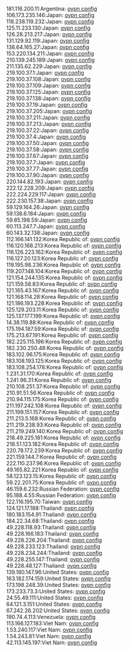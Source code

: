 181.116.200.11:Argentina: [ovpn config](vpn/181_116_200_11.ovpn)  
106.173.235.146:Japan: [ovpn config](vpn/106_173_235_146.ovpn)  
118.238.119.232:Japan: [ovpn config](vpn/118_238_119_232.ovpn)  
125.11.233.130:Japan: [ovpn config](vpn/125_11_233_130.ovpn)  
126.28.213.217:Japan: [ovpn config](vpn/126_28_213_217.ovpn)  
131.129.92.119:Japan: [ovpn config](vpn/131_129_92_119.ovpn)  
138.64.165.27:Japan: [ovpn config](vpn/138_64_165_27.ovpn)  
153.220.134.211:Japan: [ovpn config](vpn/153_220_134_211.ovpn)  
210.139.245.189:Japan: [ovpn config](vpn/210_139_245_189.ovpn)  
211.135.62.229:Japan: [ovpn config](vpn/211_135_62_229.ovpn)  
219.100.37.1:Japan: [ovpn config](vpn/219_100_37_1.ovpn)  
219.100.37.108:Japan: [ovpn config](vpn/219_100_37_108.ovpn)  
219.100.37.109:Japan: [ovpn config](vpn/219_100_37_109.ovpn)  
219.100.37.125:Japan: [ovpn config](vpn/219_100_37_125.ovpn)  
219.100.37.138:Japan: [ovpn config](vpn/219_100_37_138.ovpn)  
219.100.37.19:Japan: [ovpn config](vpn/219_100_37_19.ovpn)  
219.100.37.205:Japan: [ovpn config](vpn/219_100_37_205.ovpn)  
219.100.37.211:Japan: [ovpn config](vpn/219_100_37_211.ovpn)  
219.100.37.213:Japan: [ovpn config](vpn/219_100_37_213.ovpn)  
219.100.37.22:Japan: [ovpn config](vpn/219_100_37_22.ovpn)  
219.100.37.4:Japan: [ovpn config](vpn/219_100_37_4.ovpn)  
219.100.37.50:Japan: [ovpn config](vpn/219_100_37_50.ovpn)  
219.100.37.58:Japan: [ovpn config](vpn/219_100_37_58.ovpn)  
219.100.37.67:Japan: [ovpn config](vpn/219_100_37_67.ovpn)  
219.100.37.7:Japan: [ovpn config](vpn/219_100_37_7.ovpn)  
219.100.37.77:Japan: [ovpn config](vpn/219_100_37_77.ovpn)  
219.100.37.90:Japan: [ovpn config](vpn/219_100_37_90.ovpn)  
220.144.82.193:Japan: [ovpn config](vpn/220_144_82_193.ovpn)  
222.12.228.209:Japan: [ovpn config](vpn/222_12_228_209.ovpn)  
222.224.229.117:Japan: [ovpn config](vpn/222_224_229_117.ovpn)  
222.230.157.38:Japan: [ovpn config](vpn/222_230_157_38.ovpn)  
59.129.164.26:Japan: [ovpn config](vpn/59_129_164_26.ovpn)  
59.138.6.184:Japan: [ovpn config](vpn/59_138_6_184.ovpn)  
59.85.198.59:Japan: [ovpn config](vpn/59_85_198_59.ovpn)  
60.113.247.7:Japan: [ovpn config](vpn/60_113_247_7.ovpn)  
60.143.32.138:Japan: [ovpn config](vpn/60_143_32_138.ovpn)  
112.166.141.132:Korea Republic of: [ovpn config](vpn/112_166_141_132.ovpn)  
116.120.168.213:Korea Republic of: [ovpn config](vpn/116_120_168_213.ovpn)  
116.126.223.162:Korea Republic of: [ovpn config](vpn/116_126_223_162.ovpn)  
116.127.20.123:Korea Republic of: [ovpn config](vpn/116_127_20_123.ovpn)  
119.195.98.236:Korea Republic of: [ovpn config](vpn/119_195_98_236.ovpn)  
119.207.148.104:Korea Republic of: [ovpn config](vpn/119_207_148_104.ovpn)  
121.154.244.135:Korea Republic of: [ovpn config](vpn/121_154_244_135.ovpn)  
121.159.58.83:Korea Republic of: [ovpn config](vpn/121_159_58_83.ovpn)  
121.165.43.167:Korea Republic of: [ovpn config](vpn/121_165_43_167.ovpn)  
121.168.114.28:Korea Republic of: [ovpn config](vpn/121_168_114_28.ovpn)  
121.186.193.228:Korea Republic of: [ovpn config](vpn/121_186_193_228.ovpn)  
125.129.203.11:Korea Republic of: [ovpn config](vpn/125_129_203_11.ovpn)  
125.137.177.199:Korea Republic of: [ovpn config](vpn/125_137_177_199.ovpn)  
14.38.119.88:Korea Republic of: [ovpn config](vpn/14_38_119_88.ovpn)  
175.194.187.59:Korea Republic of: [ovpn config](vpn/175_194_187_59.ovpn)  
175.213.67.191:Korea Republic of: [ovpn config](vpn/175_213_67_191.ovpn)  
182.225.115.196:Korea Republic of: [ovpn config](vpn/182_225_115_196.ovpn)  
182.230.250.48:Korea Republic of: [ovpn config](vpn/182_230_250_48.ovpn)  
183.102.96.175:Korea Republic of: [ovpn config](vpn/183_102_96_175.ovpn)  
183.108.193.125:Korea Republic of: [ovpn config](vpn/183_108_193_125.ovpn)  
183.108.254.178:Korea Republic of: [ovpn config](vpn/183_108_254_178.ovpn)  
1.231.31.170:Korea Republic of: [ovpn config](vpn/1_231_31_170.ovpn)  
1.241.96.31:Korea Republic of: [ovpn config](vpn/1_241_96_31.ovpn)  
210.108.251.37:Korea Republic of: [ovpn config](vpn/210_108_251_37.ovpn)  
210.91.51.56:Korea Republic of: [ovpn config](vpn/210_91_51_56.ovpn)  
210.94.115.175:Korea Republic of: [ovpn config](vpn/210_94_115_175.ovpn)  
211.197.242.108:Korea Republic of: [ovpn config](vpn/211_197_242_108.ovpn)  
211.199.151.157:Korea Republic of: [ovpn config](vpn/211_199_151_157.ovpn)  
211.213.5.168:Korea Republic of: [ovpn config](vpn/211_213_5_168.ovpn)  
211.219.238.93:Korea Republic of: [ovpn config](vpn/211_219_238_93.ovpn)  
211.219.249.140:Korea Republic of: [ovpn config](vpn/211_219_249_140.ovpn)  
218.49.225.181:Korea Republic of: [ovpn config](vpn/218_49_225_181.ovpn)  
218.51.123.182:Korea Republic of: [ovpn config](vpn/218_51_123_182.ovpn)  
220.78.172.239:Korea Republic of: [ovpn config](vpn/220_78_172_239.ovpn)  
221.159.144.7:Korea Republic of: [ovpn config](vpn/221_159_144_7.ovpn)  
222.110.237.96:Korea Republic of: [ovpn config](vpn/222_110_237_96.ovpn)  
49.165.82.221:Korea Republic of: [ovpn config](vpn/49_165_82_221.ovpn)  
58.123.123.15:Korea Republic of: [ovpn config](vpn/58_123_123_15.ovpn)  
59.22.201.75:Korea Republic of: [ovpn config](vpn/59_22_201_75.ovpn)  
46.159.6.232:Russian Federation: [ovpn config](vpn/46_159_6_232.ovpn)  
95.188.4.55:Russian Federation: [ovpn config](vpn/95_188_4_55.ovpn)  
122.116.195.70:Taiwan: [ovpn config](vpn/122_116_195_70.ovpn)  
124.121.17.188:Thailand: [ovpn config](vpn/124_121_17_188.ovpn)  
180.183.154.91:Thailand: [ovpn config](vpn/180_183_154_91.ovpn)  
184.22.34.68:Thailand: [ovpn config](vpn/184_22_34_68.ovpn)  
49.228.118.93:Thailand: [ovpn config](vpn/49_228_118_93.ovpn)  
49.228.166.183:Thailand: [ovpn config](vpn/49_228_166_183.ovpn)  
49.228.226.204:Thailand: [ovpn config](vpn/49_228_226_204.ovpn)  
49.228.233.123:Thailand: [ovpn config](vpn/49_228_233_123.ovpn)  
49.228.234.244:Thailand: [ovpn config](vpn/49_228_234_244.ovpn)  
49.228.255.147:Thailand: [ovpn config](vpn/49_228_255_147.ovpn)  
49.228.48.127:Thailand: [ovpn config](vpn/49_228_48_127.ovpn)  
139.180.147.96:United States: [ovpn config](vpn/139_180_147_96.ovpn)  
163.182.174.159:United States: [ovpn config](vpn/163_182_174_159.ovpn)  
173.198.248.39:United States: [ovpn config](vpn/173_198_248_39.ovpn)  
173.233.73.3:United States: [ovpn config](vpn/173_233_73_3.ovpn)  
24.55.49.111:United States: [ovpn config](vpn/24_55_49_111.ovpn)  
64.121.3.151:United States: [ovpn config](vpn/64_121_3_151.ovpn)  
67.242.26.202:United States: [ovpn config](vpn/67_242_26_202.ovpn)  
190.74.4.113:Venezuela: [ovpn config](vpn/190_74_4_113.ovpn)  
113.166.127.183:Viet Nam: [ovpn config](vpn/113_166_127_183.ovpn)  
1.53.240.117:Viet Nam: [ovpn config](vpn/1_53_240_117.ovpn)  
1.54.243.81:Viet Nam: [ovpn config](vpn/1_54_243_81.ovpn)  
42.113.145.197:Viet Nam: [ovpn config](vpn/42_113_145_197.ovpn)  
